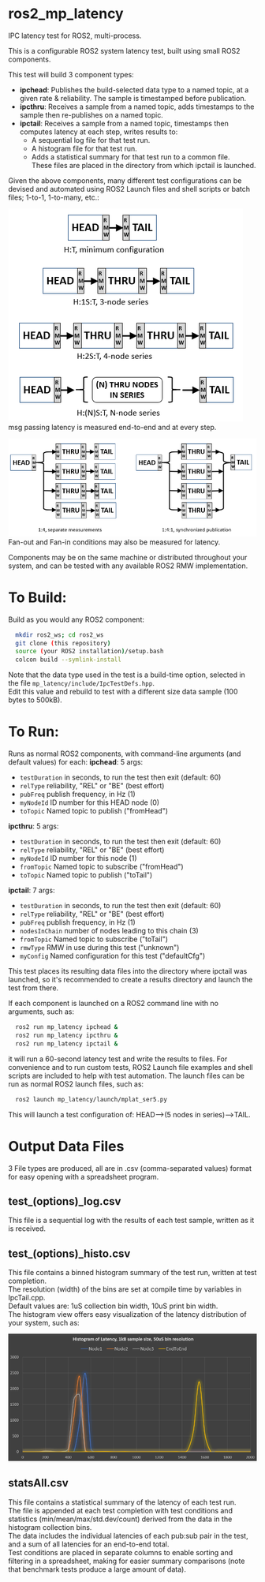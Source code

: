 # ros2_mp_latency
IPC latency test for ROS2, multi-process.

This is a configurable ROS2 system latency test, built using small ROS2 components.  

This test will build 3 component types:
 - **ipchead**: Publishes the build-selected data type to a named topic, at a given rate & reliability.  The sample is timestamped before publication.
 - **ipcthru**: Receives a sample from a named topic, adds timestamps to the sample then re-publishes on a named topic.
 - **ipctail**: Receives a sample from a named topic, timestamps then computes latency at each step, writes results to:
    - A sequential log file for that test run.
    - A histogram file for that test run.
    - Adds a statistical summary for that test run to a common file.  
    These files are placed in the directory from which ipctail is launched.  

Given the above components, many different test configurations can be devised and automated using ROS2 Launch files and shell scripts or batch files; 1-to-1, 1-to-many, etc.:

![In-series test configurations](test_serial_ros2.png)  
msg passing latency is measured end-to-end and at every step.  

![Parallel test configurations](test_parallel_ros2.png)  
Fan-out and Fan-in conditions may also be measured for latency.  
  
Components may be on the same machine or distributed throughout your system, and can be tested with any available ROS2 RMW implementation.  

# To Build:
Build as you would any ROS2 component:
```bash
  mkdir ros2_ws; cd ros2_ws
  git clone (this repository)
  source (your ROS2 installation)/setup.bash
  colcon build --symlink-install
```
Note that the data type used in the test is a build-time option, selected in the file `mp_latency/include/IpcTestDefs.hpp`.  
Edit this value and rebuild to test with a different size data sample (100 bytes to 500kB).

# To Run:
Runs as normal ROS2 components, with command-line arguments (and default values) for each:
**ipchead**: 5 args:
 - `testDuration` in seconds, to run the test then exit (default: 60)
 - `relType` reliability, "REL" or "BE" (best effort)
 - `pubFreq` publish frequency, in Hz (1)
 - `myNodeId` ID number for this HEAD node (0)
 - `toTopic` Named topic to publish ("fromHead")

**ipcthru**: 5 args:
 - `testDuration` in seconds, to run the test then exit (default: 60)
 - `relType` reliability, "REL" or "BE" (best effort)
 - `myNodeId` ID number for this node (1)
 - `fromTopic` Named topic to subscribe ("fromHead")
 - `toTopic` Named topic to publish ("toTail")

 **ipctail**: 7 args:
 - `testDuration` in seconds, to run the test then exit (default: 60)
 - `relType` reliability, "REL" or "BE" (best effort)
 - `pubFreq` publish frequency, in Hz (1)
 - `nodesInChain` number of nodes leading to this chain (3)
 - `fromTopic` Named topic to subscribe ("toTail")
 - `rmwType` RMW in use during this test ("unknown")
 - `myConfig` Named configuration for this test ("defaultCfg")


This test places its resulting data files into the directory where ipctail was launched, so it's
recommended to create a results directory and launch the test from there.  

If each component is launched on a ROS2 command line with no arguments, such as:  
```bash
  ros2 run mp_latency ipchead &
  ros2 run mp_latency ipcthru &
  ros2 run mp_latency ipctail &
```
it will run a 60-second latency test and write the results to files.
For convenience and to run custom tests, ROS2 Launch file examples and shell scripts are included to help with test automation.  The launch files can be run as normal ROS2 launch files, such as:  
```bash
  ros2 launch mp_latency/launch/mplat_ser5.py
```
This will launch a test configuration of: HEAD-->(5 nodes in series)-->TAIL.

# Output Data Files
3 File types are produced, all are in .csv (comma-separated values) format for easy opening with a spreadsheet program.  

## test_(options)_log.csv
This file is a sequential log with the results of each test sample, written as it is received.  

## test_(options)_histo.csv  
This file contains a binned histogram summary of the test run, written at test completion.  
The resolution (width) of the bins are set at compile time by variables in IpcTail.cpp.  
Default values are: 1uS collection bin width, 10uS print bin width.  
The histogram view offers easy visualization of the latency distribution of your system, such as:    

![Latency Histogram](ros2_histo_3node_1kb.png)

## statsAll.csv  
This file contains a statistical summary of the latency of each test run.  
The file is appended at each test completion with test conditions and statistics (min/mean/max/std.dev/count)
derived from the data in the histogram collection bins.  
The data includes the individual latencies of each pub:sub pair in the test, and a sum of all latencies
for an end-to-end total.  
Test conditions are placed in separate columns to enable sorting and filtering in a spreadsheet, making for
easier summary comparisons (note that benchmark tests produce a large amount of data).
